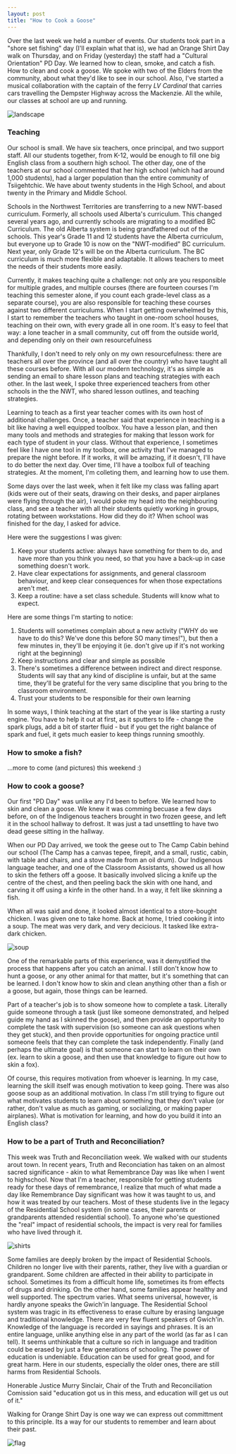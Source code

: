 ```yaml
---
layout: post
title: "How to Cook a Goose"
---
```


Over the last week we held a number of events. Our students took part in a "shore set fishing" day (I'll explain what that is), we had an Orange Shirt Day walk on Thursday, and on Friday (yesterday) the staff had a "Cultural Orientation" PD Day. We learned how to clean, smoke, and catch a fish. How to clean and cook a goose. We spoke with two of the Elders from the community, about what they'd like to see in our school. Also, I've started a musical collaboration with the captain of the ferry *LV Cardinal* that carries cars travelling the Dempster Highway across the Mackenzie. All the while, our classes at school are up and running.

![landscape](/assets/09-28/landscape.jpeg)

### Teaching

Our school is small. We have six teachers, once principal, and two support staff. All our students together, from K-12, would be enough to fill one big English class from a southern high school. The other day, one of the teachers at our school commented that her high school (which had around 1,000 students), had a larger population than the entire community of Tsiigehtchic. We have about twenty students in the High School, and about twenty in the Primary and Middle School.

Schools in the Northwest Territories are transferring to a new NWT-based curriculum. Formerly, all schools used Alberta's curriculum. This changed several years ago, and currently schools are migrating to a modified BC Curriculum. The old Alberta system is being grandfathered out of the schools. This year's Grade 11 and 12 students have the Alberta curriculum, but everyone up to Grade 10 is now on the "NWT-modified" BC curriculum. Next year, only Grade 12's will be on the Alberta curriculum. The BC curriculum is much more flexible and adaptable. It allows teachers to meet the needs of their students more easily.

Currently, it makes teaching quite a challenge: not only are you responsible for multiple grades, and multiple courses (there are fourteen courses I'm teaching this semester alone, if you count each grade-level class as a separate course), you are also responsible for teaching these courses against two different curriculums. When I start getting overwhelmed by this, I start to remember the teachers who taught in one-room school houses, teaching on their own, with every grade all in one room. It's easy to feel that way: a lone teacher in a small community, cut off from the outside world, and depending only on their own resourcefulness

Thankfully, I don't need to rely only on my own resourcefulness: there are teachers all over the province (and all over the country) who have taught all these courses before. With all our modern technology, it's as simple as sending an email to share lesson plans and teaching strategies with each other. In the last week, I spoke three experienced teachers from other schools in the the NWT, who shared lesson outlines, and teaching strategies.

Learning to teach as a first year teacher comes with its own host of additional challenges. Once, a teacher said that experience in teaching is a bit like having a well equipped toolbox. You have a lesson plan, and then many tools and methods and strategies for making that lesson work for each type of student in your class. Without that experience, I sometimes feel like I have one tool in my toolbox, one activity that I've managed to prepare the night before. If it works, it will be amazing, if it doesn't, I'll have to do better the next day. Over time, I'll have a toolbox full of teaching strategies. At the moment, I'm colleting them, and learning how to use them.

Some days over the last week, when it felt like my class was falling apart (kids were out of their seats, drawing on their desks, and paper airplanes were flying through the air), I would poke my head into the neighbouring class, and see a teacher with all their students quietly working in groups, rotating between workstations. How did they do it? When school was finished for the day, I asked for advice.

Here were the suggestions I was given:

1.  Keep your students active: always have something for them to do, and have more than you think you need, so that you have a back-up in case something doesn't work.
2.  Have clear expectations for assignments, and general classroom behaviour, and keep clear consequences for when those expectations aren't met.
3.  Keep a routine: have a set class schedule. Students will know what to expect.

Here are some things I'm starting to notice:

1.  Students will sometimes complain about a new activity ("WHY do we have to do this? We've done this before SO many times!"), but then a few minutes in, they'll be enjoying it (ie. don't give up if it's not working right at the beginning)
2.  Keep instructions and clear and simple as possible
3.  There's sometimes a difference between indirect and direct response. Students will say that any kind of discipline is unfair, but at the same time, they'll be grateful for the very same discipline that you bring to the classroom environment.
4.  Trust your students to be responsible for their own learning

In some ways, I think teaching at the start of the year is like starting a rusty engine. You have to help it out at first, as it sputters to life - change the spark plugs, add a bit of starter fluid - but if you get the right balance of spark and fuel, it gets much easier to keep things running smoothly.

### How to smoke a fish?

...more to come (and pictures) this weekend :)

### How to cook a goose?

Our first "PD Day" was unlike any I'd been to before. We learned how to skin and clean a goose. We knew it was comming becuase a few days before, on of the Indigenous teachers brought in two frozen geese, and left it in the school hallway to defrost. It was just a tad unsettling to have two dead geese sitting in the hallway. 

When our PD Day arrived, we took the geese out to The Camp Cabin behind our school (The Camp has a canvas tepee, firepit, and a small, rustic, cabin, with table and chairs, and a stove made from an oil drum). Our Indigenous language teacher, and one of the Classroom Assistants, showed us all how to skin the fethers off a goose. It basically involved slicing a knife up the centre of the chest, and then peeling back the skin with one hand, and carving it off using a kinfe in the other hand. In a way, it felt like skinning a fish. 

When all was said and done, it looked almost identical to a store-bought chicken. I was given one to take home. Back at home, I tried cooking it into a soup. The meat was very dark, and very decicious. It tasked like extra-dark chicken. 

![soup](/assets/09-28/soup.jpeg)

One of the remarkable parts of this experience, was it demystified the process that happens after you catch an animal. I still don't know how to hunt a goose, or any other animal for that matter, but it's something that can be learned. I don't know how to skin and clean anything other than a fish or a goose, but again, those things can be learned. 

Part of a teacher's job is to show someone how to complete a task. Literally guide someone through a task (just like someone demonstrated, and helped guide my hand as I skinned the goose), and then provide an opportunity to complete the task with supervision (so someone can ask questions when they get stuck), and then provide opportunities for ongoing practice until someone feels that they can complete the task independently. Finally (and perhaps the ultimate goal) is that someone can start to learn on their own (ex. learn to skin a goose, and then use that knowledge to figure out how to skin a fox). 

Of course, this requires motivation from whoever is learning. In my case, learning the skill itself was enough motivation to keep going. There was also goose soup as an additional motivation. In class I'm still trying to figure out what motivates students to learn about something that they don't value (or rather, don't value as much as gaming, or socializing, or making paper airplanes). What is motivation for learning, and how do you build it into an English class? 

### How to be a part of Truth and Reconciliation?

This week was Truth and Reconciliation week. We walked with our students arout town. In recent years, Truth and Reconciation has taken on an almost sacred significance - akin to what Remembrance Day was like when I went to highschool. Now that I'm a teacher, responsible for getting students ready for these days of remembrance, I realize that much of what made a day like Remembrance Day significant was how it was taught to us, and how it was treated by our teachers. Most of these students live in the legacy of the Residential School system (in some cases, their parents or grandparents attended residential school). To anyone who'se questioned the "real" impact of residential schools, the impact is very real for families who have lived through it. 

![shirts](/assets/09-28/shirts.jpeg)

Some families are deeply broken by the impact of Residential Schools. Children no longer live with their parents, rather, they live with a guardian or grandparent. Some children are affected in their ability to participate in school. Sometimes its from a difficult home life, sometimes its from effects of drugs and drinking. On the other hand, some families appear healthy and well supported. The spectrum varies. What seems universal, however, is hardly anyone speaks the Gwich'in language. The Residential School system was tragic in its effectiveness to erase culture by erasing language and traditional knowledge. There are very few fluent speakers of Gwich'in. Knowledge of the language is recorded in sayings and phrases. It is an entire language, unlike anything else in any part of the world (as far as I can tell). It seems unthinkable that a culture so rich in language and tradition could be erased by just a few generations of schooling. The power of education is undeniable. Education can be used for great good, and for great harm. Here in our students, especially the older ones, there are still harms from Residential Schools. 

Honerable Justice Murry Sinclair, Chair of the Truth and Reconciliation Comission said "education got us in this mess, and education will get us out of it."

Walking for Orange Shirt Day is one way we can express out committment to this principle. Its a way for our students to remember and learn about their past. 

![flag](/assets/09-28/flag.jpeg)

